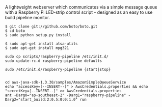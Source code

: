 A lightweight webserver which communicates via a simple message queue with a Raspberry Pi LED-strip control script - designed as an easy to use build pipeline monitor.

```
$ git clone git://github.com/boto/boto.git
$ cd boto
$ sudo python setup.py install

$ sudo apt-get install alsa-utils
$ sudo apt-get install mpg321

sudo cp scripts/raspberry-pipeline /etc/init.d/
sudo update-rc.d raspberry-pipeline defaults

sudo /etc/init.d/raspberry-pipeline {start|stop}


cd aws-java-sdk-1.3.30/samples/AmazonSimpleQueueService
echo "accessKey=[--INSERT--]" > AwsCredentials.properties && echo "secretKey=[--INSERT--]" >> AwsCredentials.properties
ant -Darg0="ap-southeast-2" -Darg1="raspberry-pipeline" -Darg2="start_build:2:0.5:0:0:1.0" run

```
